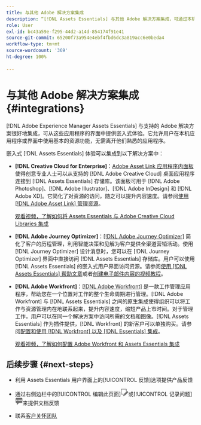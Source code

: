 ```yaml
---
title: 与其他 Adobe 解决方案集成
description: “[!DNL Assets Essentials] 与其他 Adobe 解决方案集成，可通过本机应用程序提供嵌入式体验。”
role: User
exl-id: bc43a59e-f295-44d2-a14d-854174f91e41
source-git-commit: 65200f73a954e4ebf4fbd6dc3a819acc6e0beda4
workflow-type: tm+mt
source-wordcount: '369'
ht-degree: 100%

---
```


# 与其他 Adobe 解决方案集成 {#integrations}

[!DNL Adobe Experience Manager Assets Essentials] 与支持的 Adobe 解决方案很好地集成，可从这些应用程序的界面中提供嵌入式体验。它允许用户在本机应用程序或界面中使用基本的资源功能，无需离开他们熟悉的应用程序。

嵌入式 [!DNL Assets Essentials] 体验可以集成到以下解决方案中：

* **[!DNL Creative Cloud for Enterprise]**：[Adobe Asset Link 应用程序内面板](https://www.adobe.com/creativecloud/business/enterprise/adobe-asset-link.html)使得创意专业人士可以从支持的 [!DNL Adobe Creative Cloud] 桌面应用程序连接到 [!DNL Assets Essentials] 存储库。该面板可用于 [!DNL Adobe Photoshop]、[!DNL Adobe Illustrator]、[!DNL Adobe InDesign] 和 [!DNL Adobe XD]。它简化了对资源的访问，随之可以提升内容速度。请参阅[使用 [!DNL Adobe Asset Link] 管理资源](https://helpx.adobe.com/enterprise/using/manage-assets-using-adobe-asset-link.html)。

  [观看视频，了解如何将 Assets Essentials 与 Adobe Creative Cloud Libraries 集成](https://experienceleague.adobe.com/docs/experience-manager-learn/assets-essentials/creative-cloud.html)

* **[!DNL Adobe Journey Optimizer]**：[[!DNL Adobe Journey Optimizer]](https://business.adobe.com/products/journey-optimizer/adobe-journey-optimizer.html) 简化了客户的历程管理，利用智能决策和见解为客户提供全渠道营销活动。使用 [!DNL Journey Optimizer] 设计消息时，您可以在 [!DNL Journey Optimizer] 界面中直接访问 [!DNL Assets Essentials] 存储库。用户可以使用 [!DNL Assets Essentials] 的嵌入式用户界面访问资源。请参阅[使用 [!DNL Assets Essentials] 帮助文章](https://experienceleague.adobe.com/docs/journey-optimizer/using/create-messages/assets-essentials.html)或者[创建电子邮件内容的视频教程](https://experienceleague.adobe.com/docs/journey-optimizer-learn/tutorials/create-messages/create-email-content-with-the-message-editor.html)。

* **[!DNL Adobe Workfront]**：[[!DNL Adobe Workfront]](https://www.workfront.com/) 是一款工作管理应用程序，帮助您在一个位置对工作的整个生命周期进行管理。[!DNL Adobe Workfront] 与 [!DNL Assets Essentials] 之间的原生集成使得组织可以将工作与资源管理内在地联系起来，提升内容速度，缩短产品上市时间。对于管理工作，用户可以在同一个解决方案中访问所需的文档和图像。[!DNL Assets Essentials] 作为插件提供，[!DNL Workfront] 的新客户可以单独购买。请参阅[配置和使用 [!DNL Workfront] 以及 [!DNL Essentials] 集成](https://one.workfront.com/s/document-item?bundleId=the-new-workfront-experience&amp;topicId=Content%2FDocuments%2FAdobe_Workfront_for_Experience_Manager_Assets_Essentials%2F_workfront-for-aem-asset-essentials.htm)。

  [观看视频，了解如何配置 Adobe Workfront 和 Assets Essentials 集成](https://experienceleague.adobe.com/docs/experience-manager-learn/assets-essentials/workfront/configure.html)

## 后续步骤 {#next-steps}

* 利用 Assets Essentials 用户界面上的[!UICONTROL 反馈]选项提供产品反馈

* 通过右侧边栏中的[!UICONTROL 编辑此页面]![编辑页面](assets/do-not-localize/edit-page.png)或[!UICONTROL 记录问题]![创建 GitHub 问题](assets/do-not-localize/github-issue.png)来提供文档反馈

* 联系[客户关怀团队](https://experienceleague.adobe.com/?support-solution=General#support)

<!-- TBD: Hiding this link till GA. Do not even include the beta mention as discussed with Greg. Beta is done with customers selected by the Accounts team. It is not an open Beta program. At GA, document this.

* **[[!DNL Creative Cloud Libraries]**: This integration will be made available in the future.

* **[[!DNL Adobe Studio]]**: This integration will be made available in the future.
-->
